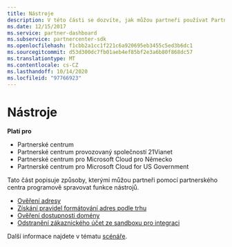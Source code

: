 ```yaml
---
title: Nástroje
description: V této části se dozvíte, jak můžou partneři používat Partnerské centrum k programové správě funkcí nástrojů.
ms.date: 12/15/2017
ms.service: partner-dashboard
ms.subservice: partnercenter-sdk
ms.openlocfilehash: f1cbb2a1cc1f221c6a920695eb3455c5ed3b6dc1
ms.sourcegitcommit: d53d300dc7fb01aeb4ef85bf2e3a6b80f868dc57
ms.translationtype: MT
ms.contentlocale: cs-CZ
ms.lasthandoff: 10/14/2020
ms.locfileid: "97766923"
---
```

# <a name="utilities"></a>Nástroje

**Platí pro**

- Partnerské centrum
- Partnerské centrum provozovaný společností 21Vianet
- Partnerské centrum pro Microsoft Cloud pro Německo
- Partnerské centrum pro Microsoft Cloud for US Government

Tato část popisuje způsoby, kterými můžou partneři pomocí partnerského centra programově spravovat funkce nástrojů.

- [Ověření adresy](validate-an-address.md)
- [Získání pravidel formátování adres podle trhu](get-market-specific-validation-data.md)
- [Ověření dostupnosti domény](verify-domain-availability.md)
- [Odstranění zákaznického účet ze sandboxu pro integraci](delete-a-customer-account-from-the-integration-sandbox.md)

Další informace najdete v tématu [scénáře](scenarios.md).
